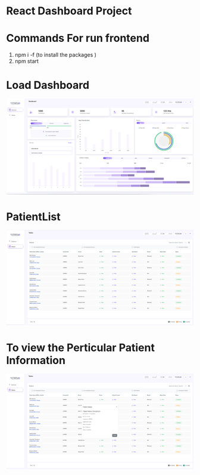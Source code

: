 


# React Dashboard Project 

# Commands For run frontend

  1. npm  i  -f (to install the packages )
  2. npm start

# Load Dashboard 



![LoadDashboard](/src/assets/images/Dashboard.png) 

# PatientList

![PatientList](/src/assets/images/PatientList.png )

# To view the Perticular Patient Information

![PerticularPatientInfo](/src/assets/images/PatientList%20With%20PopUP.png )
